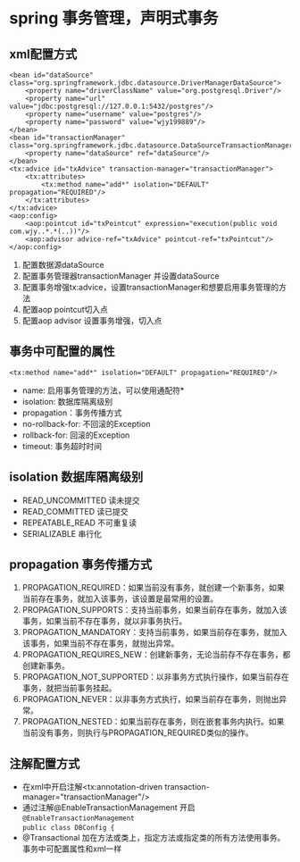 # spring 事务管理，声明式事务
## xml配置方式
    <bean id="dataSource" class="org.springframework.jdbc.datasource.DriverManagerDataSource">
        <property name="driverClassName" value="org.postgresql.Driver"/>
        <property name="url" value="jdbc:postgresql://127.0.0.1:5432/postgres"/>
        <property name="username" value="postgres"/>
        <property name="password" value="wjy199889"/>
    </bean>
    <bean id="transactionManager" class="org.springframework.jdbc.datasource.DataSourceTransactionManager">
        <property name="dataSource" ref="dataSource"/>
    </bean>
    <tx:advice id="txAdvice" transaction-manager="transactionManager">
        <tx:attributes>
            <tx:method name="add*" isolation="DEFAULT" propagation="REQUIRED"/>
        </tx:attributes>
    </tx:advice>
    <aop:config>
        <aop:pointcut id="txPointcut" expression="execution(public void com.wjy..*.*(..))"/>
        <aop:advisor advice-ref="txAdvice" pointcut-ref="txPointcut"/>
    </aop:config>
1. 配置数据源dataSource
2. 配置事务管理器transactionManager 并设置dataSource
3. 配置事务增强tx:advice，设置transactionManager和想要启用事务管理的方法  
4. 配置aop pointcut切入点
5. 配置aop advisor 设置事务增强，切入点
## 事务中可配置的属性
    <tx:method name="add*" isolation="DEFAULT" propagation="REQUIRED"/>
* name: 启用事务管理的方法，可以使用通配符*
* isolation: 数据库隔离级别
* propagation：事务传播方式
* no-rollback-for: 不回滚的Exception
* rollback-for: 回滚的Exception
* timeout: 事务超时时间
## isolation 数据库隔离级别
* READ_UNCOMMITTED 读未提交
* READ_COMMITTED 读已提交
* REPEATABLE_READ 不可重复读
* SERIALIZABLE 串行化
## propagation 事务传播方式
1. PROPAGATION_REQUIRED：如果当前没有事务，就创建一个新事务，如果当前存在事务，就加入该事务，该设置是最常用的设置。
2. PROPAGATION_SUPPORTS：支持当前事务，如果当前存在事务，就加入该事务，如果当前不存在事务，就以非事务执行。
3. PROPAGATION_MANDATORY：支持当前事务，如果当前存在事务，就加入该事务，如果当前不存在事务，就抛出异常。
4. PROPAGATION_REQUIRES_NEW：创建新事务，无论当前存不存在事务，都创建新事务。
5. PROPAGATION_NOT_SUPPORTED：以非事务方式执行操作，如果当前存在事务，就把当前事务挂起。
6. PROPAGATION_NEVER：以非事务方式执行，如果当前存在事务，则抛出异常。
7. PROPAGATION_NESTED：如果当前存在事务，则在嵌套事务内执行。如果当前没有事务，则执行与PROPAGATION_REQUIRED类似的操作。
## 注解配置方式
* 在xml中开启注解<tx:annotation-driven transaction-manager="transactionManager"/>
* 通过注解@EnableTransactionManagement 开启  
``@EnableTransactionManagement``  
``public class DBConfig {``
* @Transactional 加在方法或类上，指定方法或指定类的所有方法使用事务。事务中可配置属性和xml一样
